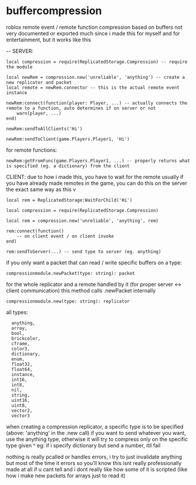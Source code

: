 # buffercompression
roblox remote event / remote function compression based on buffers
not very documented or exported much since i made this for myself and for entertainment, but it works like this

-- SERVER:

	local compression = require(ReplicatedStorage.Compression) -- require the module

	local newRem = compression.new('unreliable', 'anything') -- create a new replicator and packet
	local remote = newRem.connector -- this is the actual remote event instance

	newRem:connect(function(player: Player, ...) -- actually connects the remote to a function, auto determines if on server or not
		warn(player, ...)
	end)
	
	newRem:sendToAllClients('Hi')
	
	newRem:sendToClient(game.Players.Player1, 'Hi')
	
for remote functions:
	
	newRem:getFromFunc(game.Players.Player1, ...) -- properly returns what is specified (eg. a dictionary) from the client

CLIENT:
due to how i made this, you have to wait for the remote usually
if you have already made remotes in the game, you can do this on the server the exact same way as this v

	local rem = ReplicatedStorage:WaitForChild('Hi')

	local compression = require(ReplicatedStorage.Compression)

	local rem = compression.new('unreliable', 'anything', rem)
	
	rem:connect(function()
		-- on client event / on client invoke
	end)
	
	rem:sendToServer(...) -- send type to server (eg. anything)

 
if you only want a packet that can read / write specific buffers on a type:

	compressionmodule.newPacket(type: string): packet


for the whole replicator and a remote handled by it (for proper server <-> client communication)
this method calls .newPacket internally

	compressionmodule.new(type: string): replicator

all types:

	  anything,
	  array,
	  bool,
	  brickcolor,
	  cframe,
	  color3,
	  dictionary,
	  enum,
	  float32,
	  float64,
	  instance,
	  int16,
	  int8,
	  nil,
	  string,
	  uint16,
	  uint8,
	  vector2,
	  vector3

when creating a compression replicator, a specific type is to be specified (above: 'anything' in the .new call)
if you want to send whatever you want, use the anything type, otherwise it will try to compress only on the specific type given
^ eg: if i specify dictionary but send a number, itll fail

nothing is really pcalled or handles errors, i try to just invalidate anything but most of the time it errors so you'll know
this isnt really professionally made at all if u cant tell and i dont really like how some of it is scripted (like how i make new packets for arrays just to read it)
